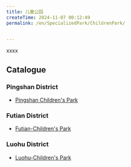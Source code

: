 ```yaml
---
title: 儿童公园
createTime: 2024-11-07 00:12:49
permalink: /en/SpecializedPark/ChildrenPark/


---
```


xxxx

## Catalogue
### Pingshan District
- [Pingshan Children's Park](./坪山-3.坪山儿童公园.md)
### Futian District
- [Futian-Children's Park](./福田-2.儿童乐园.md)
### Luohu District
- [Luohu-Children's Park](./罗湖-1.儿童公园.md)
